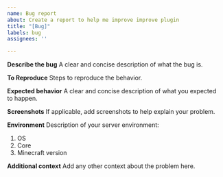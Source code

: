 ```yaml
---
name: Bug report
about: Create a report to help me improve improve plugin
title: "[Bug]"
labels: bug
assignees: ''

---
```


**Describe the bug**
A clear and concise description of what the bug is.

**To Reproduce**
Steps to reproduce the behavior.

**Expected behavior**
A clear and concise description of what you expected to happen.

**Screenshots**
If applicable, add screenshots to help explain your problem.

**Environment**
Description of your server environment:
1. OS
2. Core
3. Minecraft version

**Additional context**
Add any other context about the problem here.
